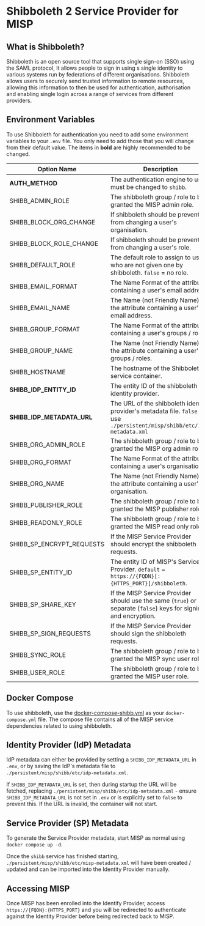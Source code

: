 <!--
SPDX-FileCopyrightText: 2024 Jisc Services Limited
SPDX-FileContributor: Clive Bream
SPDX-FileContributor: Joe Pitt

SPDX-License-Identifier: GPL-3.0-only
-->

# Shibboleth 2 Service Provider for MISP

## What is Shibboleth?

Shibboleth is an open source tool that supports single sign-on (SSO) using the SAML protocol, It
allows people to sign in using s single identity to various systems run by federations of different
organisations. Shibboleth allows users to securely send trusted information to remote resources,
allowing this information to then be used for authentication, authorisation and enabling single
login across a range of services from different providers.

## Environment Variables

To use Shibboleth for authentication you need to add some environment variables to your `.env` file.
You only need to add those that you will change from their default value. The items in **bold** are
highly recommended to be changed.

| Option Name | Description | Default Value |
|-------------|-------------|---------------|
| **AUTH_METHOD** | The authentication engine to use, must be changed to `shibb`. | `misp` |
| SHIBB_ADMIN_ROLE | The shibboleth group / role to be granted the MISP admin role. | `misp-admin` |
| SHIBB_BLOCK_ORG_CHANGE | If shibboleth should be prevented from changing a user's organisation. | `false` |
| SHIBB_BLOCK_ROLE_CHANGE | If shibboleth should be prevented from changing a user's role. | `false` |
| SHIBB_DEFAULT_ROLE | The default role to assign to users who are not given one by shibboleth. `false` = no role. | `false` |
| SHIBB_EMAIL_FORMAT | The Name Format of the attribute containing a user's email address. | `urn:oasis:names:tc:SAML:2.0:attrname-format:uri` |
| SHIBB_EMAIL_NAME | The Name (not Friendly Name) of the attribute containing a user's email address. | `urn:oid:0.9.2342.19200300.100.1.3` |
| SHIBB_GROUP_FORMAT | The Name Format of the attribute containing a user's groups / roles. | `urn:oasis:names:tc:SAML:2.0:attrname-format:uri` |
| SHIBB_GROUP_NAME | The Name (not Friendly Name) of the attribute containing a user's groups / roles. | `urn:oid:1.3.6.1.4.1.5923.1.5.1.1` |
| SHIBB_HOSTNAME | The hostname of the Shibboleth service container. | `misp_shibb` |
| **SHIBB_IDP_ENTITY_ID** | The entity ID of the shibboleth identity provider. | `https://idp.example.org/idp/shibboleth` |
| **SHIBB_IDP_METADATA_URL** | The URL of the shibboleth identity provider's metadata file. `false` = use `./persistent/misp/shibb/etc/idp-metadata.xml` | `false` |
| SHIBB_ORG_ADMIN_ROLE | The shibboleth group / role to be granted the MISP org admin role. | `misp-orgadmin` |
| SHIBB_ORG_FORMAT | The Name Format of the attribute containing a user's organisation. | `urn:oasis:names:tc:SAML:2.0:attrname-format:uri` |
| SHIBB_ORG_NAME | The Name (not Friendly Name) of the attribute containing a user's organisation. | `urn:oid:1.3.6.1.4.1.25178.1.2.9` |
| SHIBB_PUBLISHER_ROLE | The shibboleth group / role to be granted the MISP publisher role. | `misp-publisher` |
| SHIBB_READONLY_ROLE | The shibboleth group / role to be granted the MISP read only role. | `misp-readonly` |
| SHIBB_SP_ENCRYPT_REQUESTS | If the MISP Service Provider should encrypt the shibboleth requests. | `true` |
| SHIBB_SP_ENTITY_ID | The entity ID of MISP's Service Provider. `default` = `https://{FQDN}[:{HTTPS_PORT}]/shibboleth`. | `default` |
| SHIBB_SP_SHARE_KEY | If the MISP Service Provider should use the same (`true`) or separate (`false`) keys for signing and encryption. | `true` |
| SHIBB_SP_SIGN_REQUESTS | If the MISP Service Provider should sign the shibboleth requests. | `true` |
| SHIBB_SYNC_ROLE | The shibboleth group / role to be granted the MISP sync user role. | `misp-sync` |
| SHIBB_USER_ROLE | The shibboleth group / role to be granted the MISP user role. | `misp-user` |

## Docker Compose

To use shibboleth, use the
[docker-compose-shibb.yml⁠](https://github.com/JiscCTI/misp-docker/blob/main/docker-compose-shibb.yml)
as your `docker-compose.yml` file. The compose file contains all of the MISP service dependencies
related to using shibboleth. 

## Identity Provider (IdP) Metadata

IdP metadata can either be provided by setting a `SHIBB_IDP_METADATA_URL` in `.env`, or by saving
the IdP's metadata file to `./persistent/misp/shibb/etc/idp-metadata.xml`.

If `SHIBB_IDP_METADATA_URL` is set, then during startup the URL will be fetched, replacing
`./persistent/misp/shibb/etc/idp-metadata.xml` - ensure `SHIBB_IDP_METADATA_URL` is not set in
`.env` or is explicitly set to `false` to prevent this. If the URL is invalid, the container will
not start.

## Service Provider (SP) Metadata

To generate the Service Provider metadata, start MISP as normal using `docker compose up -d`.

Once the `shibb` service has finished starting, `./persistent/misp/shibb/etc/misp-metadata.xml` will
have been created / updated and can be imported into the Identity Provider manually.

## Accessing MISP

Once MISP has been enrolled into the Identify Provider, access `https://{FQDN}:{HTTPS_PORT}` and you
will be redirected to authenticate against the Identity Provider before being redirected back to
MISP.
